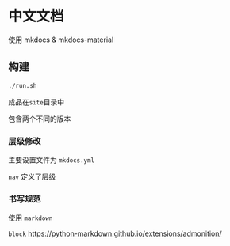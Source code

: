 # 中文文档

使用 mkdocs & mkdocs-material

## 构建

```bash
./run.sh
```

成品在`site`目录中

包含两个不同的版本

### 层级修改

主要设置文件为 `mkdocs.yml`

`nav` 定义了层级

### 书写规范

使用 `markdown`

`block` https://python-markdown.github.io/extensions/admonition/